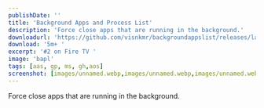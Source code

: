 ```yaml
---
publishDate: ''
title: 'Background Apps and Process List'
description: 'Force close apps that are running in the background.'
downloadurl: 'https://github.com/visnkmr/backgroundappslist/releases/latest/download/app-release.apk'
download: '5m+ '
excerpt: '#2 on Fire TV '
image: 'bapl'
tags: [aas, gp, ms, gh,aos]
screenshot: [images/unnamed.webp,images/unnamed.webp,images/unnamed.webp,images/unnamed.webp,images/unnamed.webp,images/unnamed.webp]
---
```


Force close apps that are running in the background.